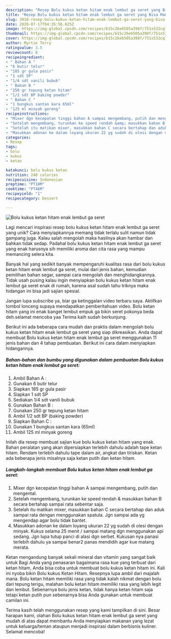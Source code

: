 ```yaml
---
description: "Resep Bolu kukus ketan hitam enak lembut ga seret yang Bisa Manjain Lidah"
title: "Resep Bolu kukus ketan hitam enak lembut ga seret yang Bisa Manjain Lidah"
slug: 3018-resep-bolu-kukus-ketan-hitam-enak-lembut-ga-seret-yang-bisa-manjain-lidah
date: 2020-07-17T04:35:56.625Z
image: https://img-global.cpcdn.com/recipes/b15c26e6505a398f/751x532cq70/bolu-kukus-ketan-hitam-enak-lembut-ga-seret-foto-resep-utama.jpg
thumbnail: https://img-global.cpcdn.com/recipes/b15c26e6505a398f/751x532cq70/bolu-kukus-ketan-hitam-enak-lembut-ga-seret-foto-resep-utama.jpg
cover: https://img-global.cpcdn.com/recipes/b15c26e6505a398f/751x532cq70/bolu-kukus-ketan-hitam-enak-lembut-ga-seret-foto-resep-utama.jpg
author: Myrtie Terry
ratingvalue: 3.5
reviewcount: 8
recipeingredient:
- " Bahan A "
- "6 butir telur"
- "185 gr gula pasir"
- "1 sdt SP"
- "1/4 sdt vanili bubuk"
- " Bahan B "
- "250 gr tepung ketan hitam"
- "1/2 sdt BP baking powder"
- " Bahan C "
- "1 bungkus santan kara 65ml"
- "125 ml minyak goreng"
recipeinstructions:
- "Mixer dgn kecepatan tinggi bahan A sampai mengembang, putih dan mengental."
- "Setelah mengembang, turunkan ke speed rendah &amp; masukkan bahan B secara bertahap sampai rata sebentar saja."
- "Setelah itu matikan mixer, masukkan bahan C secara bertahap dan aduk sampai rata dengan menggunakan spatula. Jgn sampai ada yg mengendap agar bolu tidak bantet."
- "Masukkan adonan ke dalam loyang ukuran 22 yg sudah di olesi dengan minyak. Kukus selama 25 menit / sampai matang dgn menggunakan api sedang. Jgn lupa tutup panci di alasi dgn serbet. Kukusan nya panasi terlebih dahulu ya sampai benar2 panas mendidih agar kue matang merata."
categories:
- Resep
tags:
- bolu
- kukus
- ketan

katakunci: bolu kukus ketan 
nutrition: 248 calories
recipecuisine: Indonesian
preptime: "PT10M"
cooktime: "PT46M"
recipeyield: "1"
recipecategory: Dessert

---
```



![Bolu kukus ketan hitam enak lembut ga seret](https://img-global.cpcdn.com/recipes/b15c26e6505a398f/751x532cq70/bolu-kukus-ketan-hitam-enak-lembut-ga-seret-foto-resep-utama.jpg)

Lagi mencari inspirasi resep bolu kukus ketan hitam enak lembut ga seret yang unik? Cara menyiapkannya memang tidak terlalu sulit namun tidak gampang juga. Kalau salah mengolah maka hasilnya akan hambar dan bahkan tidak sedap. Padahal bolu kukus ketan hitam enak lembut ga seret yang enak harusnya sih memiliki aroma dan cita rasa yang mampu memancing selera kita.

Banyak hal yang sedikit banyak mempengaruhi kualitas rasa dari bolu kukus ketan hitam enak lembut ga seret, mulai dari jenis bahan, kemudian pemilihan bahan segar, sampai cara mengolah dan menghidangkannya. Tidak usah pusing kalau ingin menyiapkan bolu kukus ketan hitam enak lembut ga seret enak di rumah, karena asal sudah tahu triknya maka hidangan ini bisa jadi sajian spesial.

Jangan lupa subscribe ya, biar ga ketinggalan video terbaru saya. Aktifkan tombol lonceng supaya mendapatkan pemberitahuan video. Bolu ketan hitam yang ini enak banget lembut empuk ga bikin seret pokonya beda deh.selamat mencoba yaa Terima kaih sudah berkunjung.


Berikut ini ada beberapa cara mudah dan praktis dalam mengolah bolu kukus ketan hitam enak lembut ga seret yang siap dikreasikan. Anda dapat membuat Bolu kukus ketan hitam enak lembut ga seret menggunakan 11 jenis bahan dan 4 tahap pembuatan. Berikut ini cara dalam menyiapkan hidangannya.

<!--inarticleads1-->

##### Bahan-bahan dan bumbu yang digunakan dalam pembuatan Bolu kukus ketan hitam enak lembut ga seret:

1. Ambil  Bahan A :
1. Gunakan 6 butir telur
1. Siapkan 185 gr gula pasir
1. Siapkan 1 sdt SP
1. Sediakan 1/4 sdt vanili bubuk
1. Gunakan  Bahan B :
1. Gunakan 250 gr tepung ketan hitam
1. Ambil 1/2 sdt BP (baking powder)
1. Siapkan  Bahan C :
1. Gunakan 1 bungkus santan kara (65ml)
1. Ambil 125 ml minyak goreng


Inilah dia resep membuat sajian kue bolu kukus ketan hitam yang enak. Bahan peralatan yang akan dipersiapkan terlebih dahulu adalah tape ketan hitam. Rendam terlebih dahulu tape dalam air, angkat dan tiriskan. Ketan ada beberapa jenis misalnya saja ketan putih dan ketan hitam. 

<!--inarticleads2-->

##### Langkah-langkah membuat Bolu kukus ketan hitam enak lembut ga seret:

1. Mixer dgn kecepatan tinggi bahan A sampai mengembang, putih dan mengental.
1. Setelah mengembang, turunkan ke speed rendah &amp; masukkan bahan B secara bertahap sampai rata sebentar saja.
1. Setelah itu matikan mixer, masukkan bahan C secara bertahap dan aduk sampai rata dengan menggunakan spatula. Jgn sampai ada yg mengendap agar bolu tidak bantet.
1. Masukkan adonan ke dalam loyang ukuran 22 yg sudah di olesi dengan minyak. Kukus selama 25 menit / sampai matang dgn menggunakan api sedang. Jgn lupa tutup panci di alasi dgn serbet. Kukusan nya panasi terlebih dahulu ya sampai benar2 panas mendidih agar kue matang merata.


Ketan mengandung banyak sekali mineral dan vitamin yang sangat baik untuk Bagi Anda yang penasaran bagaimana rasa kue yang terbuat dari ketan hitam, Anda bisa coba untuk membuat bolu kukus ketan hitam ini. Kali ini nyoba bikin Bolu kukus Ketan Hitam. Resepnya lupa ambil dari majalah mana. Bolu ketan hitam memiliki rasa yang tidak kalah nikmat dengan bolu dari tepung terigu, malahan bolu ketan hitam memiliki rasa yang lebih legit dan lembut. Sebenarnya bolu jenis ketan, tidak hanya ketan hitam saja tetapi ketan putih pun sebenarnya bisa Anda gunakan untuk membuat camilan ini. 

Terima kasih telah menggunakan resep yang kami tampilkan di sini. Besar harapan kami, olahan Bolu kukus ketan hitam enak lembut ga seret yang mudah di atas dapat membantu Anda menyiapkan makanan yang lezat untuk keluarga/teman ataupun menjadi inspirasi dalam berbisnis kuliner. Selamat mencoba!
